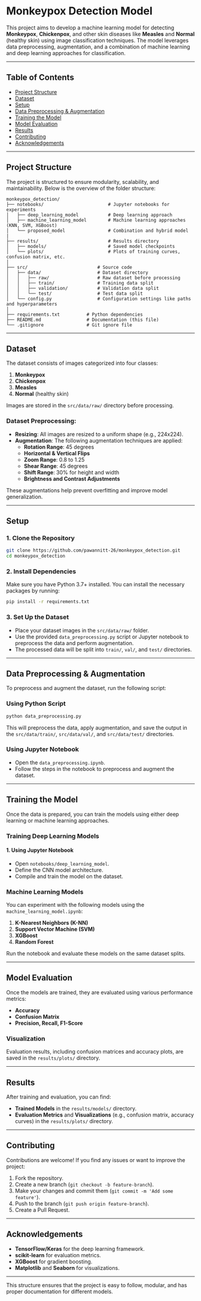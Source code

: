 # Monkeypox Detection Model

This project aims to develop a machine learning model for detecting **Monkeypox**, **Chickenpox**, and other skin diseases like **Measles** and **Normal** (healthy skin) using image classification techniques. The model leverages data preprocessing, augmentation, and a combination of machine learning and deep learning approaches for classification.

---

## Table of Contents
- [Project Structure](#project-structure)
- [Dataset](#dataset)
- [Setup](#setup)
- [Data Preprocessing & Augmentation](#data-preprocessing--augmentation)
- [Training the Model](#training-the-model)
- [Model Evaluation](#model-evaluation)
- [Results](#results)
- [Contributing](#contributing)
- [Acknowledgements](#acknowledgements)

---

## Project Structure

The project is structured to ensure modularity, scalability, and maintainability. Below is the overview of the folder structure:

```
monkeypox_detection/
├── notebooks/                        # Jupyter notebooks for experiments
│   ├── deep_learning_model           # Deep learning approach
│   ├── machine_learning_model        # Machine learning approaches (KNN, SVM, XGBoost)
│   └── proposed_model                # Combination and hybrid model
|
├── results/                          # Results directory
│   ├── models/                       # Saved model checkpoints
│   └── plots/                        # Plots of training curves, confusion matrix, etc.
│
├── src/                          # Source code
│   ├── data/                     # Dataset directory
│   │   ├── raw/                  # Raw dataset before processing
│   │   ├── train/                # Training data split
│   │   ├── validation/           # Validation data split
│   │   └── test/                 # Test data split
│   └── config.py                 # Configuration settings like paths and hyperparameters
│
├── requirements.txt          # Python dependencies
├── README.md                 # Documentation (this file)
└── .gitignore                # Git ignore file
```

---

## Dataset

The dataset consists of images categorized into four classes:
1. **Monkeypox**
2. **Chickenpox**
3. **Measles**
4. **Normal** (healthy skin)

Images are stored in the `src/data/raw/` directory before processing.

### Dataset Preprocessing:
- **Resizing**: All images are resized to a uniform shape (e.g., 224x224).
- **Augmentation**: The following augmentation techniques are applied:
  - **Rotation Range**: 45 degrees
  - **Horizontal & Vertical Flips**
  - **Zoom Range**: 0.8 to 1.25
  - **Shear Range**: 45 degrees
  - **Shift Range**: 30% for height and width
  - **Brightness and Contrast Adjustments**

These augmentations help prevent overfitting and improve model generalization.

---

## Setup

### 1. Clone the Repository

```bash
git clone https://github.com/pawannitt-26/monkeypox_detection.git
cd monkeypox_detection
```

### 2. Install Dependencies

Make sure you have Python 3.7+ installed. You can install the necessary packages by running:

```bash
pip install -r requirements.txt
```

### 3. Set Up the Dataset

- Place your dataset images in the `src/data/raw/` folder.
- Use the provided `data_preprocessing.py` script or Jupyter notebook to preprocess the data and perform augmentation.
- The processed data will be split into `train/`, `val/`, and `test/` directories.

---

## Data Preprocessing & Augmentation

To preprocess and augment the dataset, run the following script:

### Using Python Script
```bash
python data_preprocessing.py
```

This will preprocess the data, apply augmentation, and save the output in the `src/data/train/`, `src/data/val/`, and `src/data/test/` directories.

### Using Jupyter Notebook
- Open the `data_preprocessing.ipynb`.
- Follow the steps in the notebook to preprocess and augment the dataset.

---

## Training the Model

Once the data is prepared, you can train the models using either deep learning or machine learning approaches.

### Training Deep Learning Models

#### 1. Using Jupyter Notebook
- Open `notebooks/deep_learning_model`.
- Define the CNN model architecture.
- Compile and train the model on the dataset.

### Machine Learning Models
You can experiment with the following models using the `machine_learning_model.ipynb`:
1. **K-Nearest Neighbors (K-NN)**
2. **Support Vector Machine (SVM)**
3. **XGBoost**
4. **Random Forest**

Run the notebook and evaluate these models on the same dataset splits.

---

## Model Evaluation

Once the models are trained, they are evaluated using various performance metrics:

- **Accuracy**
- **Confusion Matrix**
- **Precision, Recall, F1-Score**

### Visualization
Evaluation results, including confusion matrices and accuracy plots, are saved in the `results/plots/` directory.

---

## Results

After training and evaluation, you can find:
- **Trained Models** in the `results/models/` directory.
- **Evaluation Metrics** and **Visualizations** (e.g., confusion matrix, accuracy curves) in the `results/plots/` directory.

---

## Contributing

Contributions are welcome! If you find any issues or want to improve the project:
1. Fork the repository.
2. Create a new branch (`git checkout -b feature-branch`).
3. Make your changes and commit them (`git commit -m 'Add some feature'`).
4. Push to the branch (`git push origin feature-branch`).
5. Create a Pull Request.

---

## Acknowledgements

- **TensorFlow/Keras** for the deep learning framework.
- **scikit-learn** for evaluation metrics.
- **XGBoost** for gradient boosting.
- **Matplotlib** and **Seaborn** for visualizations.

---

This structure ensures that the project is easy to follow, modular, and has proper documentation for different models.
